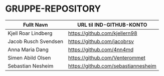 # GRUPPE-REPOSITORY

| Fullt Navn 		        | URL til IND-GITHUB-KONTO 	          |
| --------------------- | ----------------------------------- |
| Kjell Roar Lindberg   | https://github.com/kjellern98       |
| Jacob Rusch Svendsen  | https://github.com/jacobrsv         |
| Anna Maria Dang       | https://github.com/4nn4md           |
| Simen Abild Olsen     | https://github.com/Venterommet      |
| Sebastian Nesheim     | https://github.com/sebastiannesheim | 